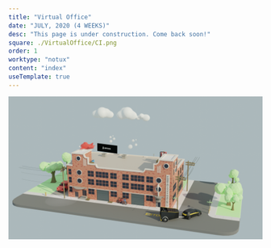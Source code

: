 ```yaml
---
title: "Virtual Office"
date: "JULY, 2020 (4 WEEKS)"
desc: "This page is under construction. Come back soon!"
square: ./VirtualOffice/CI.png
order: 1
worktype: "notux"
content: "index"
useTemplate: true
---
```

<style>

</style>

<div >
    <img src = "./VirtualOffice/dayMode.png" > 

</div>

